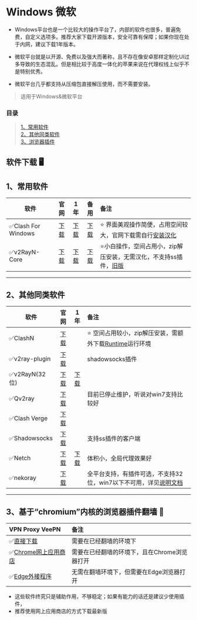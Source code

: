 # **Windows 微软**

- Windows平台也是一个比较大的操作平台了，内部的软件也很多，普遍免费，自定义选项多。推荐大家下载开源版本，安全可靠有保障；如果你现在处于内网，建议下载1年版本。

- 微软平台就是以开源、免费以及强大而著称，且不存在像安卓那样定制化UI过多导致的生态混乱。但是相比较于高度一体化的苹果来说在代理权线上似乎不是特别优秀。

- 微软平台几乎都支持从压缩包直接解压使用，而不需要安装。

> 适用于Windows&微软平台

### **目录**

> [1、常用软件](#1%E5%B8%B8%E7%94%A8%E8%BD%AF%E4%BB%B6)<br>
> [2、其他同类软件](#2%E5%85%B6%E4%BB%96%E5%90%8C%E7%B1%BB%E8%BD%AF%E4%BB%B6)<br>
> [3、浏览器插件](#3%E5%9F%BA%E4%BA%8Echromium%E5%86%85%E6%A0%B8%E7%9A%84%E6%B5%8F%E8%A7%88%E5%99%A8%E6%8F%92%E4%BB%B6%E7%BF%BB%E5%A2%99-)

## **软件下载** 🖥

## **1、常用软件**

| 软件 | 官网 | 1年 | 备用 | 备注 |
| ----------------- | :-----------:|:-----------: |:-----------: |:-----------|
|✅Clash For Windows|[下载](https://github.com/Fndroid/clash_for_windows_pkg/releases)|[下载](https://musetransfer.com/s/a9vq1xwmr)|[下载](https://d3.netfiles.pw/v2/windows/Clash.for.Windows.Setup.0.19.15.exe)|⭐ 界面美观操作简便，占用空间较大，官网下载需自行[安装汉化](https://github.com/ender-zhao/Clash-for-Windows_Chinese)
|✅v2RayN-Core|[下载](https://github.com/2dust/v2rayN/releases)|[下载](https://musetransfer.com/s/n80fwodm1)|[下载](https://d2.netfiles.pw/v2/windows/v2rayN-v5.9.zip)|⭐小白操作，空间占用小，zip解压安装，无需汉化，不支持ss插件，[旧版](https://musetransfer.com/s/zdjyphvom)

---

## **2、其他同类软件**

| 软件 | 官网 | 1年 | 备注 |
| ----- |:-----:|:-----:|:-----|
|✅ClashN|[下载](https://github.com/2dust/clashN/releases)| |⭐ 空间占用较小，zip解压安装，需额外下载[Runtime](https://dotnet.microsoft.com/en-us/download/dotnet/6.0/runtime)运行环境|
|✅v2ray-plugin|[下载](https://github.com/shadowsocks/v2ray-plugin)| |shadowsocks插件|
|✅v2RayN(32位)|[下载](https://download.sakura-cat.club/directlink/1/v2rayN-v5.9.zip)|[下载](https://download.oneok.cloud/v2rayN-v5.9.zip)| |⭐32位，兼容性更好，适合老机器，可以结合[插件](https://proxy-switchyomega.com/download/)使用，zip解压安装，无需汉化
|✅Qv2ray|[下载](https://github.com/Qv2ray/Qv2ray/releases)| |目前已停止维护，听说对win7支持比较好
|✅Clash Verge|[下载](https://github.com/zzzgydi/clash-verge/releases)| | |Clash的变体，资源占用小，自定义皮肤，配置文件管理和增强
|✅Shadowsocks|[下载](https://github.com/shadowsocks/shadowsocks-windows)| |支持ss插件的客户端
|✅Netch|[下载](https://github.com/NetchX/Netch/releases)|[下载](https://d2.netfiles.pw/v2/windows/Netch-v1.9.2.7z)|体积小，全局代理效果好
|✅nekoray|[下载](https://github.com/MatsuriDayo/nekoray/releases)| |全平台支持，有插件可选，不支持32位，win7以下不可用，详见[说明文档](https://matsuridayo.github.io/download/)

---

## **3、基于“chromium”内核的浏览器插件翻墙** 💾

|VPN Proxy VeePN|备注
| :--- | :--- 
|✅[直接下载](https://github.com/wchenyi/wall/raw/gh-pages/Win/VPN%20Proxy%20VeePN.zip)|需要在已经翻墙的环境下
|✅[Chrome网上应用商店](https://chrome.google.com/webstore/detail/free-vpn-for-chrome-vpn-p/majdfhpaihoncoakbjgbdhglocklcgno?hl=zh-CN&utm_source=chrome-ntp-launcher)|需要在已经翻墙的环境下，且在Chrome浏览器打开
|✅[Edge外接程序](https://microsoftedge.microsoft.com/addons/detail/free-vpn-for-edge-vpn-p/panammoooggmlehahpcjckcncfeffcoi?hl=zh-CN)|无需在翻墙环境下，但需要在Edge浏览器打开

- 这些软件终究只是辅助作用，不够稳定；如果有能力的话还是建议少使用插件，
- 推荐使用网上应用商店的方式下载最新版
